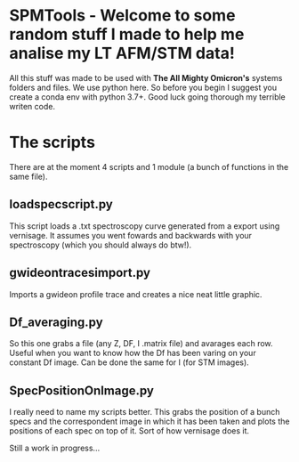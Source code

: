 # SPMTools - Welcome to some random stuff I made to help me analise my LT AFM/STM data!

All this stuff was made to be used with **The All Mighty Omicron's** systems folders and files.
We use python here. So before you begin I suggest you create a conda env with python 3.7+. 
Good luck going thorough my terrible writen code. 
 
# The scripts

There are at the moment 4 scripts and 1 module (a bunch of functions in the same file).

## loadspecscript.py

This script loads a .txt spectroscopy curve generated from a export using vernisage.
It assumes you went fowards and backwards with your spectroscopy (which you should always do btw!).

## gwideontracesimport.py

Imports a gwideon profile trace and creates a nice neat little graphic. 

## Df_averaging.py

So this one grabs a file (any Z, DF, I .matrix file) and avarages each row. 
Useful when you want to know how the Df has been varing on your constant Df image. 
Can be done the same for I (for STM images).

## SpecPositionOnImage.py

I really need to name my scripts better. This grabs the position of a bunch specs
and the correspondent image in which it has been taken and plots the positions of each spec on top of it. 
Sort of how vernisage does it. 

Still a work in progress...
